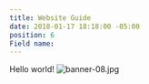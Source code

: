 ```yaml
---
title: Website Guide
date: 2018-01-17 18:18:00 -05:00
position: 6
Field name: 
---
```


Hello world!
![banner-08.jpg](/uploads/banner-08.jpg)
